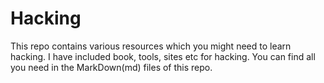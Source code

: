 
# Hacking

This repo contains various resources which you might need to learn hacking. I have included book, tools, sites etc for hacking. You can find all you need in the MarkDown(md) files of this repo.
